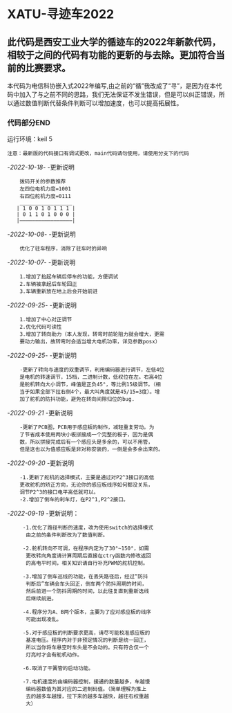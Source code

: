 # **XATU-寻迹车2022**
## 此代码是西安工业大学的循迹车的2022年新款代码，相较于之间的代码有功能的更新的与去除。更加符合当前的比赛要求。
本代码为电信科协嵌入式2022年编写,由之前的“循”我改成了“寻”，是因为在本代码中加入了与之前不同的思路，我们无法保证不发生错误，但是可以纠正错误，所以通过数值判断代替条件判断可以增加速度，也可以提高拓展性。
### 代码部分END


运行环境：keil 5

	注意：最新版的代码接口有调试更改，main代码请勿使用，请使用分支下的代码

-*2022-10-18*-
	-更新说明

		拨码开关的参数推荐
		左四位电机力度=1001
		右四位舵机力度=0111
		_________________
	   | 1 0 0 1 0 1 1 1 |
	   | 0 1 1 0 1 0 0 0 |
	   |—————————————————|

-*2022-10-08*-
	-更新说明

		优化了驻车程序，消除了驻车时的异响
-*2022-10-07*-
	-更新说明

		1.增加了抬起车辆后停车的功能，方便调试
		2.车辆被拿起后车轮回正
		3.车辆重新放在地上后会开始前进

-*2022-09-25*-
	-更新说明

		1.增加了中心对正调节
		2.优化代码可读性
		3.增加了转向助力（本人发现，转弯时前轮阻力就会增大，更需
		要动力输出，故转弯时会适当增大电机功率，详见参数posx）

-*2022-09-25*-
	-更新说明

		-更新了转向与速度的双重调节，利用编码器进行调节，左低4位
		是电机的转速调节，15档，二进制计数，低权位在左。右高4位
		是舵机转向大小调节，峰值是正负45°，等比例15级调节。（相
		当于如果全部下拉右侧4个，最大叫角度就是45/15=3度）。增
		加了舵机的防抖功能，避免在转向间隙归位的bug.

-*2022-09-21*
	-更新说明

		-更新了PCB图，PCB用于感应板的制作，减轻重复劳动。为
		了节省成本使用两块小板拼接成一个完整的板子，因为是偶
		数，所以拼接完成后有一个感应头是多余的，可以不用管，
		但是这也以为值感应板是非对称安装的，一侧是会多余出来的。

-*2022-09-20*
    -更新说明

		-1.更新了舵机的选择模式，主要是通过对P2^3接口的高低
		更改舵机的矫正方向，无论你的感应板线序如何都没关系，
		调节P2^3的接口电平高低就可以。
		-2.增加了倒车的刹车灯，在P2^1,P2^2接口。
-*2022-09-19*
	-更新说明：

		 -1.优化了路径判断的速度，改为使用switch的选择模式
		  由之前的条件判断改为了数值判断。
		  
		 -2.舵机转向不可调，在程序内定为了30°~150°，如需
		  更改转向角度请计算周期后直接在ctry函数内修改返回
		  的高电平时间，相关知识请自行补充PWM的舵机控制。
		  
		 -3.增加了倒车巡线的功能，在丢失路径后，经过“防抖
		  判断后”车辆会车头回正，倒车两个防抖周期的时间，
		  然后前进一个防抖周期的时间，以此往复直到重新选线
		  后继续前进。
		  
		 -4.程序分为A、B两个版本，主要为了应对感应板的线序
		  可能出现凌乱。
		  
		 -5.对于感应板的判断要求更高，请尽可能校准感应板的
		  基准电压。程序内对于非预定情况的判断是统一回正，
		  所以当你将车悬空时车头是不会动的。只有符合仅一个
		  灯亮时才会有舵机动作。
		  
		 -6.取消了干簧管的启动功能。
		 
		 -7.电机速度的由编码器控制，接通的数量越多，车越慢
		  编码器数值为其对应的二进制码值。（简单理解为推上
		  去的越多车越慢，拉下来的越多车越快，越往右权重越
		  大）
									

